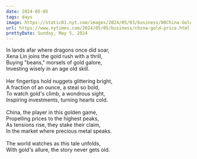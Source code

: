 ```yaml
---
date: 2024-05-05
tags: days
image: https://static01.nyt.com/images/2024/05/03/business/00China-Gold/00China-Gold-facebookJumbo.jpg
url: https://www.nytimes.com/2024/05/05/business/china-gold-price.html
prettyDate: Sunday, May 5, 2024
---
```

In lands afar where dragons once did soar,<br>Xena Lin joins the gold rush with a thrill,<br>Buying "beans," morsels of gold galore,<br>Investing wisely in an age old skill.<br><br>Her fingertips hold nuggets glittering bright,<br>A fraction of an ounce, a steal so bold,<br>To watch gold's climb, a wondrous sight,<br>Inspiring investments, turning hearts cold.<br><br>China, the player in this golden game,<br>Propelling prices to the highest peaks,<br>As tensions rise, they stake their claim,<br>In the market where precious metal speaks.<br><br>The world watches as this tale unfolds,<br>With gold's allure, the story never gets old.